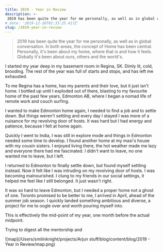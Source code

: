 ```yaml
---
title: 2019 - Year in Review
description: >-
 2019 has been quite the year for me personally, as well as in global conversation. In both areas, the concept of Home has been central.
# date: '2019-12-30T02:33:25.417Z'
slug: /2019-year-in-review
---
```




> 2019 has been quite the year for me personally, as well as in global conversation. In both areas, the concept of Home has been central. Personally, it's been about my home, where that is and how it feels. Globally it's been about ours, others and the world's.



I started my year deep in my basement room in Regina, SK. Dimly lit, cold, brooding. The rest of the year was full of starts and stops, and has left me exhausted.

To me Regina has a home, has my parents and their love, but it just isn't home. I bottled up until I exploded out of there, blasting to my favourite home of the past few years, Edmonton AB, where I began a nomad life of remote work and couch surfing.

I wanted to make Edmonton home again, I needed to find a job and to settle down. But things weren't settling and every day I stayed I was more of a nuisance for my revolving door of hosts. It was hard but I had energy and patience, because I felt at home again. 

Quickly I went to India, I was still in explore mode and things in Edmonton needed some time to develop. I found another home at my masi's house with my cousin sisters. I enjoyed living there, the hot weather made me lazy and everyone there had me fascinated. I didn't want to leave, no one wanted me to leave, but I left.

I returned to Edmonton to finally settle down, but found myself settling instead. Now it felt like I was intruding on my revolving door of hosts. I was becoming malnourished. I clung to my friends in our social settings, it helped me feel like I still belonged. It just wasn't right.

It was so hard to leave Edmonton, but I needed a proper home not a ghost of one. Toronto promised to be better to me, I arrived in April, ahead of the summer job season. I quickly landed something ambitious and diverse, a project for me to oogle over and worth pouring myself into.

This is effectively the mid-point of my year, one month before the actual midpoint.

Trying to digest all the mentorship and 

![map](/Users/smilinknight/projects/Arjun stuff/blog/content/blog/2019 - Year in Review/map.png)